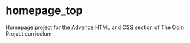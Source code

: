 # homepage_top
Homepage project for the Advance HTML and CSS section of The Odin Project curriculum
